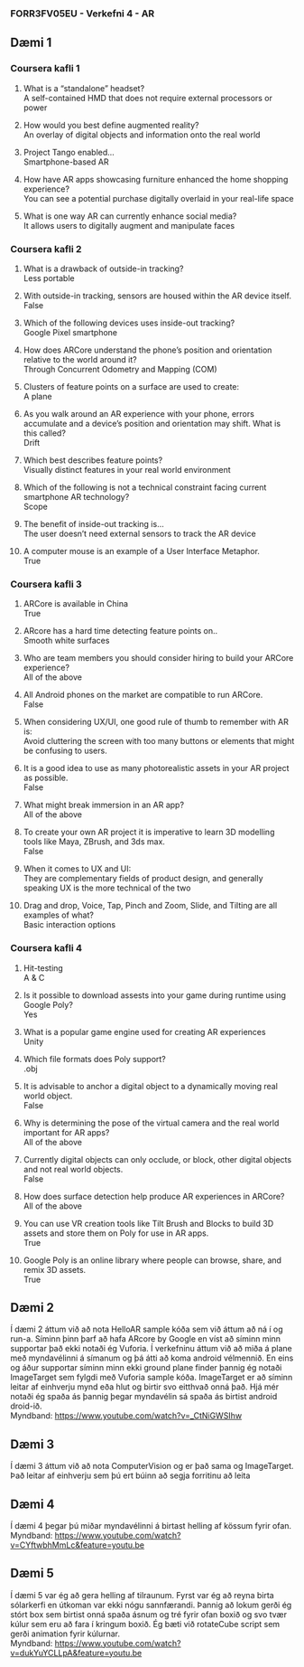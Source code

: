 ### FORR3FV05EU - Verkefni 4 - AR

## Dæmi 1
### Coursera kafli 1
1. What is a “standalone” headset?\
A self-contained HMD that does not require external processors or power

2. How would you best define augmented reality?\
An overlay of digital objects and information onto the real world

3. Project Tango enabled...\
Smartphone-based AR

4. How have AR apps showcasing furniture enhanced the home shopping experience?\
You can see a potential purchase digitally overlaid in your real-life space

5. What is one way AR can currently enhance social media?\
It allows users to digitally augment and manipulate faces

### Coursera kafli 2
1. What is a drawback of outside-in tracking?\
Less portable

2. With outside-in tracking, sensors are housed within the AR device itself.\
False

3. Which of the following devices uses inside-out tracking?\
Google Pixel smartphone

4. How does ARCore understand the phone’s position and orientation relative to the world around it?\
Through Concurrent Odometry and Mapping (COM)

5. Clusters of feature points on a surface are used to create:\
A plane

6. As you walk around an AR experience with your phone, errors accumulate and a device’s position and orientation may shift. What is this called?\
Drift

7. Which best describes feature points?\
Visually distinct features in your real world environment

8. Which of the following is not a technical constraint facing current smartphone AR technology?\
Scope

9. The benefit of inside-out tracking is…\
The user doesn’t need external sensors to track the AR device

10. A computer mouse is an example of a User Interface Metaphor.\
True

### Coursera kafli 3
1. ARCore is available in China\
True

2. ARcore has a hard time detecting feature points on..\
Smooth white surfaces

3. Who are team members you should consider hiring to build your ARCore experience?\
All of the above

4. All Android phones on the market are compatible to run ARCore.\
False

5. When considering UX/UI, one good rule of thumb to remember with AR is:\
Avoid cluttering the screen with too many buttons or elements that might be confusing to users.

6. It is a good idea to use as many photorealistic assets in your AR project as possible.\
False

7. What might break immersion in an AR app?\
All of the above

8. To create your own AR project it is imperative to learn 3D modelling tools like Maya, ZBrush, and 3ds max.\
False

9. When it comes to UX and UI:\
They are complementary fields of product design, and generally speaking UX is the more technical of the two

10. Drag and drop, Voice, Tap, Pinch and Zoom, Slide, and Tilting are all examples of what?\
Basic interaction options
  
### Coursera kafli 4
1. Hit-testing\
A & C

2. Is it possible to download assests into your game during runtime using Google Poly?\
Yes

3. What is a popular game engine used for creating AR experiences\
Unity

4. Which file formats does Poly support?\
.obj

5. It is advisable to anchor a digital object to a dynamically moving real world object.\
False

6. Why is determining the pose of the virtual camera and the real world important for AR apps?\
All of the above

7. Currently digital objects can only occlude, or block, other digital objects and not real world objects.\
False

8. How does surface detection help produce AR experiences in ARCore?\
All of the above

9. You can use VR creation tools like Tilt Brush and Blocks to build 3D assets and store them on Poly for use in AR apps.\
True

10. Google Poly is an online library where people can browse, share, and remix 3D assets.\
True



## Dæmi 2
Í dæmi 2 áttum við að nota HelloAR sample kóða sem við áttum að ná í og run-a. Síminn þinn þarf að hafa ARcore by Google en víst að síminn
minn supportar það ekki notaði ég Vuforia. Í verkefninu áttum við að miða á plane með myndavélinni á símanum og þá átti að koma android 
vélmennið. En eins og áður supportar síminn minn ekki ground plane finder þannig ég notaði ImageTarget sem fylgdi með Vuforia sample kóða.
ImageTarget er að síminn leitar af einhverju mynd eða hlut og birtir svo eitthvað onná það. Hjá mér notaði ég spaða ás þannig þegar myndavélin
sá spaða ás birtist android droid-ið.\
Myndband: https://www.youtube.com/watch?v=_CtNiGWSIhw



## Dæmi 3
Í dæmi 3 áttum við að nota ComputerVision og er það sama og ImageTarget. Það leitar af einhverju sem þú ert búinn að segja forritinu að
leita



## Dæmi 4
Í dæmi 4 þegar þú miðar myndavélinni á birtast helling af kössum fyrir ofan.\
Myndband: https://www.youtube.com/watch?v=CYftwbhMmLc&feature=youtu.be



## Dæmi 5
Í dæmi 5 var ég að gera helling af tilraunum. Fyrst var ég að reyna birta sólarkerfi en útkoman var ekki nógu sannfærandi. Þannig að lokum
gerði ég stórt box sem birtist onná spaða ásnum og tré fyrir ofan boxið og svo tvær kúlur sem eru að fara í kringum boxið. Ég bæti við
rotateCube script sem gerði animation fyrir kúlurnar.\
Myndband: https://www.youtube.com/watch?v=dukYuYCLLpA&feature=youtu.be
